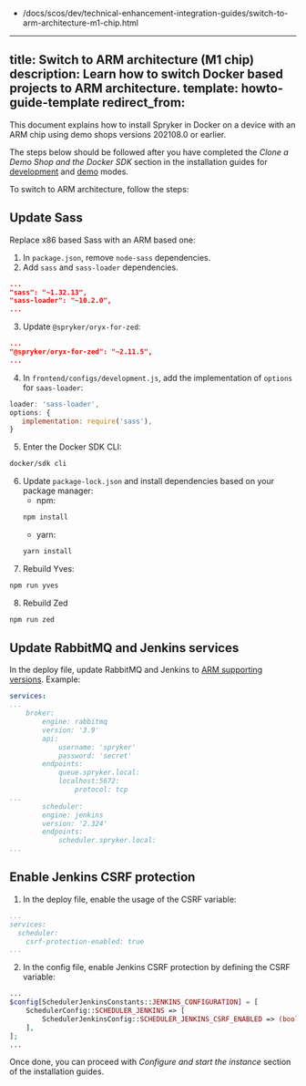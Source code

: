   - /docs/scos/dev/technical-enhancement-integration-guides/switch-to-arm-architecture-m1-chip.html
---
title: Switch to ARM architecture (M1 chip)
description: Learn how to switch Docker based projects to ARM architecture.
template: howto-guide-template
redirect_from:
---

This document explains how to install Spryker in Docker on a device with an ARM chip using demo shops versions 202108.0 or earlier.

The steps below should be followed after you have completed the *Clone a Demo Shop and the Docker SDK* section in the installation guides for [development](/docs/scos/dev/set-up-spryker-locally/install-spryker/install/install-in-development-mode-on-macos-and-linux.html#clone-a-demo-shop-and-the-docker-sdk) and [demo](/docs/scos/dev/set-up-spryker-locally/install-spryker/install/install-in-demo-mode-on-macos-and-linux.html#clone-a-demo-shop-and-the-docker-sdk) modes.

To switch to ARM architecture, follow the steps:

## Update Sass

Replace x86 based Sass with an ARM based one:

1. In `package.json`, remove `node-sass` dependencies.
2. Add `sass` and `sass-loader` dependencies.

```json
...
"sass": "~1.32.13",
"sass-loader": "~10.2.0",
...
```

3. Update `@spryker/oryx-for-zed`:

```json
...
"@spryker/oryx-for-zed": "~2.11.5",
...
```

4. In `frontend/configs/development.js`, add the implementation of `options` for `saas-loader`:
```js
loader: 'sass-loader',
options: {
   implementation: require('sass'),
}
```

5. Enter the Docker SDK CLI:

```bash
docker/sdk cli
```

6. Update `package-lock.json` and install dependencies based on your package manager:
    * npm:
    ```bash
    npm install
    ```
    * yarn:
    ```bash
    yarn install
    ```
7. Rebuild Yves:

```bash
npm run yves
```

8. Rebuild Zed

```bash
npm run zed
```


## Update RabbitMQ and Jenkins services

In the deploy file, update RabbitMQ and Jenkins to [ARM supporting versions](https://github.com/spryker/docker-sdk#supported-services). Example:

```yaml
services:
...
    broker:
        engine: rabbitmq
        version: '3.9'
        api:
            username: 'spryker'
            password: 'secret'
        endpoints:
            queue.spryker.local:
            localhost:5672:
                protocol: tcp
...
        scheduler:
        engine: jenkins
        version: '2.324'
        endpoints:
            scheduler.spryker.local:
...
```


## Enable Jenkins CSRF protection


1. In the deploy file, enable the usage of the CSRF variable:

```yaml
...
services:
  scheduler:
    csrf-protection-enabled: true
...
```    

2. In the config file, enable Jenkins CSRF protection by defining the CSRF variable:

```php
...
$config[SchedulerJenkinsConstants::JENKINS_CONFIGURATION] = [
    SchedulerConfig::SCHEDULER_JENKINS => [
        SchedulerJenkinsConfig::SCHEDULER_JENKINS_CSRF_ENABLED => (bool)getenv('SPRYKER_JENKINS_CSRF_PROTECTION_ENABLED'),
    ],
];
...
```

Once done, you can proceed with *Configure and start the instance* section of the installation guides.
